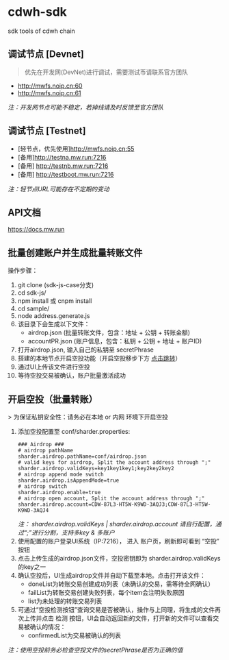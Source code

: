 # cdwh-sdk
sdk tools of cdwh chain

## 调试节点 [Devnet]
> 优先在开发网(DevNet)进行调试，需要测试币请联系官方团队

- http://mwfs.noip.cn:60
- http://mwfs.noip.cn:61

*注：开发网节点可能不稳定，若掉线请及时反馈至官方团队*

## 调试节点 [Testnet]
- [轻节点，优先使用]http://mwfs.noip.cn:55
- [备用]http://testna.mw.run:7216
- [备用] http://testnb.mw.run:7216
- [备用] http://testboot.mw.run:7216

*注：轻节点URL可能存在不定期的变动*

## API文档

https://docs.mw.run

## 批量创建账户并生成批量转账文件

操作步骤：
1. git clone (sdk-js-case分支)
2. cd sdk-js/
3. npm install 或 cnpm install
4. cd sample/
5. node address.generate.js
6. 该目录下会生成以下文件：
    - airdrop.json (批量转账文件，包含：地址 + 公钥 + 转账金额)
    - accountPR.json (账户信息，包含：私钥 + 公钥 + 地址 + 账户ID)
7. 打开airdrop.json, 输入自己的私钥至 secretPhrase
8. 搭建的本地节点开启空投功能（开启空投移步下方 [点击跳转](#jump)）
9. 通过UI上传该文件进行空投
10. 等待空投交易被确认，账户批量激活成功


<h2 id="jump">开启空投（批量转账）</h2>
> 为保证私钥安全性：请务必在本地 or 内网 环境下开启空投

1. 添加空投配置至 conf/sharder.properties:
    ```properties
    ### Airdrop ###
    # airdrop pathName
    sharder.airdrop.pathName=conf/airdrop.json
    # valid keys for airdrop, Split the account address through ";"
    sharder.airdrop.validKeys=key1key1key1;key2key2key2
    # airdrop append mode switch
    sharder.airdrop.isAppendMode=true
    # airdrop switch
    sharder.airdrop.enable=true
    # airdrop open account, Split the account address through ";"
    sharder.airdrop.account=CDW-87L3-HT5W-K9WD-3AQJ3;CDW-87L3-HT5W-K9WD-3AQJ4
    ```
    *注： sharder.airdrop.validKeys | sharder.airdrop.account 请自行配置，通过“;”进行分割，支持多key & 多账户*
2. 使用配置的账户登录UI系统（IP:7216）， 进入 账户页，刷新即可看到 “空投” 按钮
3. 点击上传生成的airdrop.json文件，空投密钥即为 sharder.airdrop.validKeys的key之一
4. 确认空投后，UI生成airdrop文件并自动下载至本地。点击打开该文件：
    - doneList为转账交易创建成功列表（未确认的交易，需等待全网确认）
    - failList为转账交易创建失败列表，每个item会注明失败原因
    - list为未处理的转账交易列表
5. 可通过“空投检测按钮”查询交易是否被确认，操作与上同理，将生成的文件再次上传并点击 检测 按钮，UI会自动返回新的文件，打开新的文件可以查看交易被确认的情况：
    - confirmedList为交易被确认的列表
    
*注：使用空投前务必检查空投文件的secretPhrase是否为正确的值*
